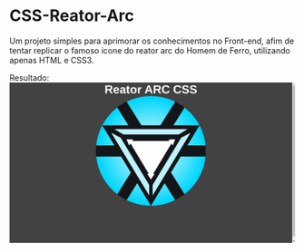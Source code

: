 # CSS-Reator-Arc

Um projeto simples para aprimorar os conhecimentos no Front-end, afim de tentar replicar o famoso icone do reator arc do Homem de Ferro, utilizando apenas HTML e CSS3.

Resultado:
![reator-arc](https://github.com/Eladiolink/Reactor-Arch-in-CSS/blob/master/result.png)

